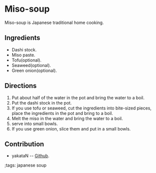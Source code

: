 # Miso-soup

Miso-soup is Japanese traditional home cooking.

## Ingredients

- Dashi stock.
- Miso paste.
- Tofu(optional).
- Seaweed(optional).
- Green onion(optional).

## Directions

1. Put about half of the water in the pot and bring the water to a boil.
2. Put the dashi stock in the pot.
3. If you use tofu or seaweed, cut the ingredients into bite-sized pieces, place
   the ingredients in the pot and bring to a boil.
4. Melt the miso in the water and bring the water to a boil.
6. serve into small bowls.
7. If you use green onion, slice them and put in a small bowls.

## Contribution

- yakataN -- [Github](https://github.com/yakataN).

;tags: japanese soup
